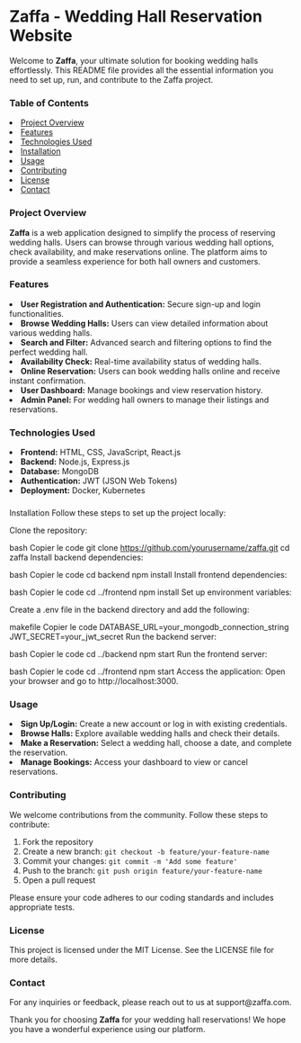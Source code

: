 <h1>Zaffa - Wedding Hall Reservation Website</h1>

Welcome to <strong>Zaffa</strong>, your ultimate solution for booking wedding halls effortlessly. This README file provides all the essential information you need to set up, run, and contribute to the Zaffa project.

<h3>Table of Contents</h3>
<li><a href="#project-overview">Project Overview</a></li>
<li><a href="#features">Features</a></li>
<li><a href="#technologies-used">Technologies Used</a></li>
<li><a href="#installation">Installation</a></li>
<li><a href="#usage">Usage</a></li>
<li><a href="#contributing">Contributing</a></li>
<li><a href="#license">License</a></li>
<li><a href="#contact">Contact</a></li>

<h3 id="project-overview"> Project Overview</h3>
<strong>Zaffa</strong> is a web application designed to simplify the process of reserving wedding halls. Users can browse through various wedding hall options, check availability, and make reservations online. The platform aims to provide a seamless experience for both hall owners and customers.

<h3 id="features">Features</h3>
<li><strong>User Registration and Authentication:</strong> Secure sign-up and login functionalities.</li>
<li><strong>Browse Wedding Halls:</strong> Users can view detailed information about various wedding halls.</li>
<li><strong>Search and Filter:</strong> Advanced search and filtering options to find the perfect wedding hall.</li>
<li><strong>Availability Check:</strong> Real-time availability status of wedding halls.</li>
<li><strong>Online Reservation:</strong> Users can book wedding halls online and receive instant confirmation.</li>
<li><strong>User Dashboard:</strong> Manage bookings and view reservation history.</li>
<li><strong>Admin Panel:</strong> For wedding hall owners to manage their listings and reservations.</li>

<h3 id="technologies-used">Technologies Used</h3>
 <li><strong>Frontend:</strong> HTML, CSS, JavaScript, React.js</li>
<li><strong>Backend:</strong> Node.js, Express.js</li>
<li><strong>Database:</strong> MongoDB</li>
<li><strong>Authentication:</strong> JWT (JSON Web Tokens)</li>
<li><strong>Deployment:</strong> Docker, Kubernetes</li>

<h3 id="installation"></h3>Installation</h3>
Follow these steps to set up the project locally:

Clone the repository:

bash
Copier le code
git clone https://github.com/yourusername/zaffa.git
cd zaffa
Install backend dependencies:

bash
Copier le code
cd backend
npm install
Install frontend dependencies:

bash
Copier le code
cd ../frontend
npm install
Set up environment variables:

Create a .env file in the backend directory and add the following:

makefile
Copier le code
DATABASE_URL=your_mongodb_connection_string
JWT_SECRET=your_jwt_secret
Run the backend server:

bash
Copier le code
cd ../backend
npm start
Run the frontend server:

bash
Copier le code
cd ../frontend
npm start
Access the application:
Open your browser and go to http://localhost:3000.

<h3 id="usage">Usage</h3>
<li><strong>Sign Up/Login:</strong> Create a new account or log in with existing credentials.</li>
<li><strong>Browse Halls:</strong> Explore available wedding halls and check their details.</li>
<li><strong>Make a Reservation:</strong> Select a wedding hall, choose a date, and complete the reservation.</li>
<li><strong>Manage Bookings:</strong> Access your dashboard to view or cancel reservations.</li>

<h3 id="contributing">Contributing</h3>

We welcome contributions from the community. Follow these steps to contribute:


<ol>
<li>Fork the repository</li>
<li>Create a new branch: <code>git checkout -b feature/your-feature-name</code></li>
<li>Commit your changes: <code>git commit -m 'Add some feature'</code></li>
<li>Push to the branch: <code>git push origin feature/your-feature-name</code></li>
<li>Open a pull request</li>
</ol>
Please ensure your code adheres to our coding standards and includes appropriate tests.

<h3 id="license">License</h3>
This project is licensed under the MIT License. See the LICENSE file for more details.

<h3 id="contact">Contact</h3>
For any inquiries or feedback, please reach out to us at support@zaffa.com.


<p>Thank you for choosing <strong>Zaffa</strong> for your wedding hall reservations! We hope you have a wonderful experience using our platform.</p>



